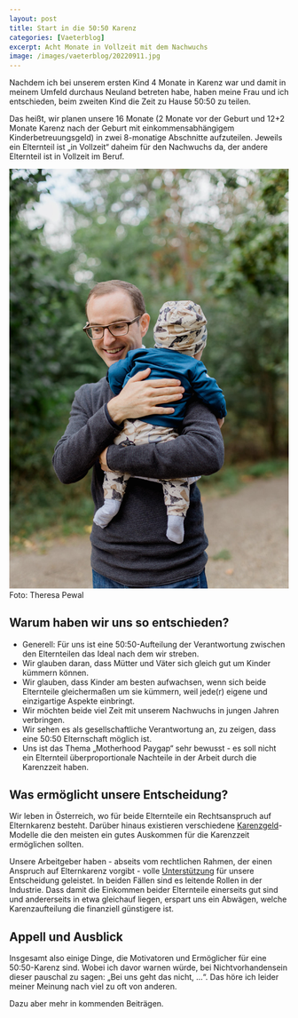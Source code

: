 ```yaml
---
layout: post
title: Start in die 50:50 Karenz
categories: [Vaeterblog]
excerpt: Acht Monate in Vollzeit mit dem Nachwuchs
image: /images/vaeterblog/20220911.jpg
---
```


Nachdem ich bei unserem ersten Kind 4 Monate in Karenz war und damit in meinem Umfeld durchaus Neuland betreten habe, haben meine Frau und ich entschieden, beim zweiten Kind die Zeit zu Hause 50:50 zu teilen.

Das heißt, wir planen unsere 16 Monate (2 Monate vor der Geburt und 12+2 Monate Karenz nach der Geburt mit einkommensabhängigem Kinderbetreuungsgeld) in zwei 8-monatige Abschnitte aufzuteilen. Jeweils ein Elternteil ist „in Vollzeit“ daheim für den Nachwuchs da, der andere Elternteil ist in Vollzeit im Beruf.

![Jakob Hürner](../images/vaeterblog/20220911.jpg)
Foto: Theresa Pewal

## Warum haben wir uns so entschieden?

- Generell: Für uns ist eine 50:50-Aufteilung der Verantwortung zwischen den Elternteilen das Ideal nach dem wir streben.
- Wir glauben daran, dass Mütter und Väter sich gleich gut um Kinder kümmern können.
- Wir glauben, dass Kinder am besten aufwachsen, wenn sich beide Elternteile gleichermaßen um sie kümmern, weil jede(r) eigene und einzigartige Aspekte einbringt.
- Wir möchten beide viel Zeit mit unserem Nachwuchs in jungen Jahren verbringen.
- Wir sehen es als gesellschaftliche Verantwortung an, zu zeigen, dass eine 50:50 Elternschaft möglich ist.
- Uns ist das Thema „Motherhood Paygap“ sehr bewusst - es soll nicht ein Elternteil überproportionale Nachteile in der Arbeit durch die Karenzzeit haben.

## Was ermöglicht unsere Entscheidung?

Wir leben in Österreich, wo für beide Elternteile ein Rechtsanspruch auf Elternkarenz besteht. Darüber hinaus existieren verschiedene [Karenzgeld](../das_12plus2_missverstaendnis/)-Modelle die den meisten ein gutes Auskommen für die Karenzzeit ermöglichen sollten.

Unsere Arbeitgeber haben - abseits vom rechtlichen Rahmen, der einen Anspruch auf Elternkarenz vorgibt - volle [Unterstützung](../vaeterkarenz_positives_feedback/) für unsere Entscheidung geleistet. In beiden Fällen sind es leitende Rollen in der Industrie. Dass damit die Einkommen beider Elternteile einerseits gut sind und andererseits in etwa gleichauf liegen, erspart uns ein Abwägen, welche Karenzaufteilung die finanziell günstigere ist.

## Appell und Ausblick

Insgesamt also einige Dinge, die Motivatoren und Ermöglicher für eine 50:50-Karenz sind. Wobei ich davor warnen würde, bei Nichtvorhandensein dieser pauschal zu sagen: „Bei uns geht das nicht, …“. Das höre ich leider meiner Meinung nach viel zu oft von anderen.

Dazu aber mehr in kommenden Beiträgen.


